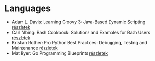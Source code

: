 # Languages

- Adam L. Davis: Learning Groovy 3: Java-Based Dynamic Scripting [részletek](../_details/Adam%20L.%20Davis.md#id_15)
- Carl Albing: Bash Cookbook: Solutions and Examples for Bash Users [részletek](../_details/Carl%20Albing.md#id_12)
- Kristian Rother: Pro Python Best Practices: Debugging, Testing and Maintenance [részletek](../_details/Kristian%20Rother.md#id_13)
- Mat Ryer: Go Programming Blueprints [részletek](../_details/Mat%20Ryer.md#id_14)